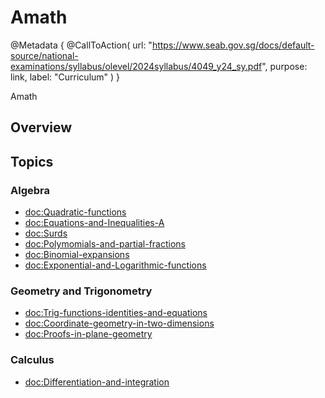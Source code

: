 # Amath

@Metadata {
    @CallToAction(
        url: "https://www.seab.gov.sg/docs/default-source/national-examinations/syllabus/olevel/2024syllabus/4049_y24_sy.pdf",
        purpose: link,
        label: "Curriculum"
    )
}

Amath

## Overview

## Topics
### Algebra
- <doc:Quadratic-functions>
- <doc:Equations-and-Inequalities-A>
- <doc:Surds>
- <doc:Polymomials-and-partial-fractions>
- <doc:Binomial-expansions>
- <doc:Exponential-and-Logarithmic-functions>

### Geometry and Trigonometry
- <doc:Trig-functions-identities-and-equations>
- <doc:Coordinate-geometry-in-two-dimensions>
- <doc:Proofs-in-plane-geometry>

### Calculus
- <doc:Differentiation-and-integration>